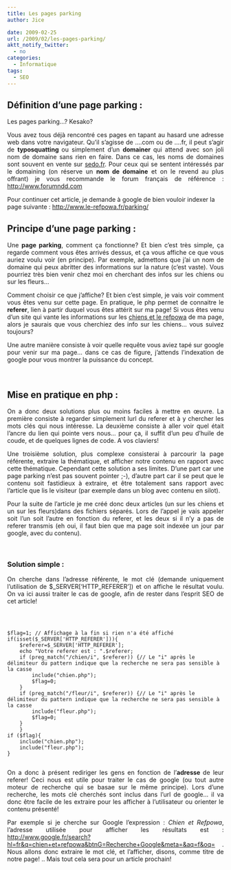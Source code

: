 ```yaml
---
title: Les pages parking
author: Jice

date: 2009-02-25
url: /2009/02/les-pages-parking/
aktt_notify_twitter:
  - no
categories:
  - Informatique
tags:
  - SEO
---
```

## Définition d&#8217;une page parking :

Les pages parking&#8230;? Kesako?

<p style="text-align: justify;">
  Vous avez tous déjà rencontré ces pages en tapant au hasard une adresse web dans votre navigateur. Qu&#8217;il s&#8217;agisse de &#8230;.com ou de &#8230;.fr, il peut s&#8217;agir de <strong>typosquatting </strong>ou simplement d&#8217;un <strong>domainer </strong>qui attend avec son joli nom de domaine sans rien en faire. Dans ce cas, les noms de domaines sont souvent en vente sur <a title="Domainers en vadrouille" href="http://sedo.fr/" target="_blank">sedo.fr</a>. Pour ceux qui se sentent intéressés par le domaining (on réserve un <strong>nom de domaine</strong> et on le revend au plus offrant) je vous recommande le forum français de référence : <a title="Forum pour Domainers sur les noms de domaine" href="http://www.forumndd.com/" target="_blank">http://www.forumndd.com</a>
</p>

Pour continuer cet article, je demande à google de bien vouloir indexer la page suivante : <a title="Page parking sur les chiens et les fleurs" href="http://www.le-refpowa.fr/parking/" target="_blank">http://www.le-refpowa.fr/parking/</a>

<!--more-->

## Principe d&#8217;une page parking :

<p style="text-align: justify;">
  Une <strong>page parking</strong>, comment ça fonctionne? Et bien c&#8217;est très simple, ça regarde comment vous êtes arrivés dessus, et ça vous affiche ce que vous auriez voulu voir (en principe). Par exemple, admettons que j&#8217;ai un nom de domaine qui peux abritter des informations sur la nature (c&#8217;est vaste). Vous pourriez très bien venir chez moi en cherchant des infos sur les chiens ou sur les fleurs&#8230;
</p>

<p style="text-align: justify;">
  Comment choisir ce que j&#8217;affiche? Et bien c&#8217;est simple, je vais voir comment vous êtes venu sur cette page. En pratique, le php permet de connaitre le <strong>referer</strong>, lien à partir duquel vous êtes attérit sur ma page! Si vous êtes venu d&#8217;un site qui vante les informations sur les <a title="Chiens sur Refpowa" href="http://www.le-refpowa.fr/parking/">chiens et le refpowa</a> de ma page, alors je saurais que vous cherchiez des info sur les chiens&#8230; vous suivez toujours?
</p>

<p style="text-align: justify;">
  Une autre manière consiste à voir quelle requête vous aviez tapé sur google pour venir sur ma page&#8230; dans ce cas de figure, j&#8217;attends l&#8217;indexation de google pour vous montrer la puissance du concept.
</p>

<p style="text-align: justify;">
   
</p>

<h2 style="text-align: justify;">
  Mise en pratique en php :
</h2>

<p style="text-align: justify;">
  On a donc deux solutions plus ou moins faciles à mettre en œuvre. La première consiste à regarder simplement lurl du referer et à y chercher les mots clés qui nous intéresse. La deuxième consiste à aller voir quel était l&#8217;ancre du lien qui pointe vers nous&#8230; pour ça, il suffit d&#8217;un peu d&#8217;huile de coude, et de quelques lignes de code. A vos claviers!
</p>

<p style="text-align: justify;">
  Une troisième solution, plus complexe consisterai à parcourir la page référente, extraire la thématique, et afficher notre contenu en rapport avec cette thématique. Cependant cette solution a ses limites. D&#8217;une part car une page parking n&#8217;est pas souvent pointer ;-), d&#8217;autre part car il se peut que le contenu soit fastidieux à extraire, et être totalement sans rapport avec l&#8217;article que lis le visiteur (par exemple dans un blog avec contenu en silot).
</p>

<p style="text-align: justify;">
  Pour la suite de l&#8217;article je me créé donc deux articles (un sur les chiens et un sur les fleurs)dans des fichiers séparés. Lors de l&#8217;appel je vais appeler soit l&#8217;un soit l&#8217;autre en fonction du referer, et les deux si il n&#8217;y a pas de referer transmis (eh oui, il faut bien que ma page soit indexée un jour par google, avec du contenu).
</p>

<p style="text-align: justify;">
   
</p>

<h3 style="text-align: justify;">
  Solution simple :
</h3>

<p style="text-align: justify;">
  On cherche dans l&#8217;adresse référente, le mot clé (demande uniquement l&#8217;utilisation de $_SERVER[&#8216;HTTP_REFERER&#8217;]) et on affiche le résultat voulu. On va ici aussi traiter le cas de google, afin de rester dans l&#8217;esprit SEO de cet article!
</p>

<p style="text-align: justify;">
   
</p>

<pre><code lang="php">
$flag=1; // Affichage à la fin si rien n'a été affiché
if(isset($_SERVER['HTTP_REFERER'])){
	$referer=$_SERVER['HTTP_REFERER'];
	echo "Votre referer est : ".$referer;
	if (preg_match("/chien/i", $referer)) {// Le "i" après le délimiteur du pattern indique que la recherche ne sera pas sensible à la casse
		include("chien.php");
		$flag=0;
	}
	if (preg_match("/fleur/i", $referer)) {// Le "i" après le délimiteur du pattern indique que la recherche ne sera pas sensible à la casse
		include("fleur.php");
		$flag=0;
	}
	}
if ($flag){
	include("chien.php");
	include("fleur.php");
}

</code></pre>

<p style="text-align: justify;">
  On a donc à présent rediriger les gens en fonction de l&#8217;<strong>adresse </strong>de leur referer! Ceci nous est utile pour traiter le cas de google (ou tout autre moteur de recherche qui se basae sur le même principe). Lors d&#8217;une recherche, les mots clé cherchés sont inclus dans l&#8217;url de google&#8230; il va donc être facile de les extraire pour les afficher à l&#8217;utilisateur ou orienter le contenu présenté!
</p>

<p style="text-align: justify;">
  Par exemple si je cherche sur Google l&#8217;expression : <cite title="Chien et Refpowa" lang="French">Chien et Refpowa</cite>, l&#8217;adresse utilisée pour afficher les résultats est : <a href="http://www.google.fr/search?hl=fr&q=chien+et+refpowa&btnG=Recherche+Google&meta=&aq=f&oq=" target="_blank">http://www.google.fr/search?hl=fr&q=chien+et+refpowa&btnG=Recherche+Google&meta=&aq=f&oq=</a> . Nous allons donc extraire le mot clé, et l&#8217;afficher, disons, comme titre de notre page! .. Mais tout cela sera pour un article prochain!
</p>